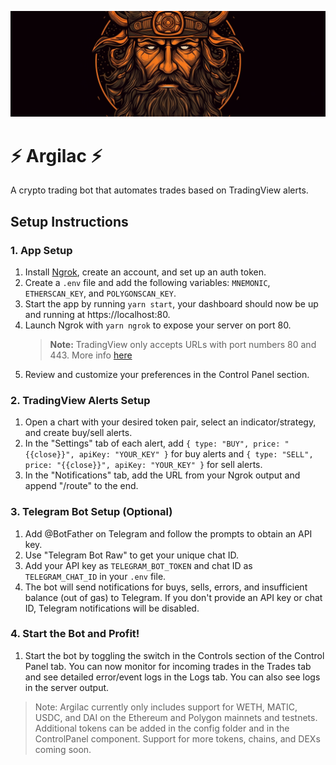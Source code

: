 ![Logo](./public/banner.png)

# ⚡️ Argilac ⚡️

A crypto trading bot that automates trades based on TradingView alerts.

## Setup Instructions

### 1. App Setup

1. Install [Ngrok](https://ngrok.com), create an account, and set up an auth token.
2. Create a `.env` file and add the following variables: `MNEMONIC`, `ETHERSCAN_KEY`, and `POLYGONSCAN_KEY`.
3. Start the app by running `yarn start`, your dashboard should now be up and running at https://localhost:80.
4. Launch Ngrok with `yarn ngrok` to expose your server on port 80.
   > **Note:** TradingView only accepts URLs with port numbers 80 and 443. More info [here](https://www.tradingview.com/support/solutions/43000529348-about-webhooks/)
5. Review and customize your preferences in the Control Panel section.

### 2. TradingView Alerts Setup

1. Open a chart with your desired token pair, select an indicator/strategy, and create buy/sell alerts.
2. In the "Settings" tab of each alert, add `{ type: "BUY", price: "{{close}}", apiKey: "YOUR_KEY" }` for buy alerts and `{ type: "SELL", price: "{{close}}", apiKey: "YOUR_KEY" }` for sell alerts.
3. In the "Notifications" tab, add the URL from your Ngrok output and append "/route" to the end.

### 3. Telegram Bot Setup (Optional)

1. Add @BotFather on Telegram and follow the prompts to obtain an API key.
2. Use "Telegram Bot Raw" to get your unique chat ID.
3. Add your API key as `TELEGRAM_BOT_TOKEN` and chat ID as `TELEGRAM_CHAT_ID` in your `.env` file.
4. The bot will send notifications for buys, sells, errors, and insufficient balance (out of gas) to Telegram. If you don't provide an API key or chat ID, Telegram notifications will be disabled.

### 4. Start the Bot and Profit!

1. Start the bot by toggling the switch in the Controls section of the Control Panel tab. You can now monitor for incoming trades in the Trades tab and see detailed error/event logs in the Logs tab. You can also see logs in the server output.

> Note: Argilac currently only includes support for WETH, MATIC, USDC, and DAI on the Ethereum and Polygon mainnets and testnets. Additional tokens can be added in the config folder and in the ControlPanel component. Support for more tokens, chains, and DEXs coming soon.
